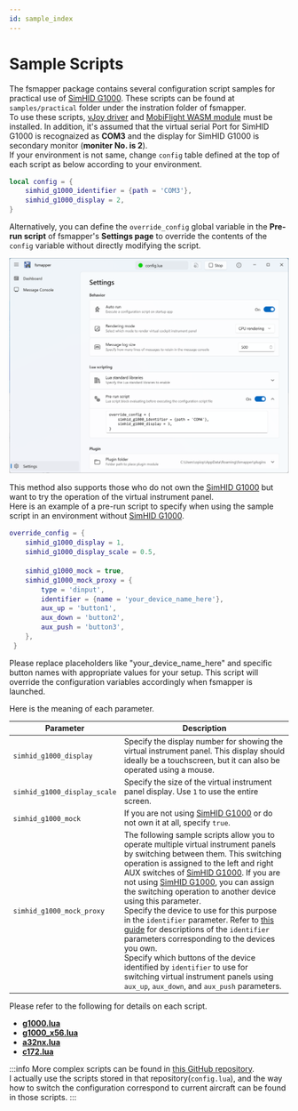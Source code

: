 ```yaml
---
id: sample_index
---
```


# Sample Scripts
The fsmapper package contains several configuration script samples for practical use of [SimHID G1000](https://github.com/opiopan/simhid-g1000). These scripts can be found at ```samples/practical``` folder under the instration folder of fsmapper.<br/>
To use these scripts, [vJoy driver](https://sourceforge.net/projects/vjoystick) and [MobiFlight WASM module](https://github.com/MobiFlight/MobiFlight-WASM-Module) must be installed. In addition, it's assumed that the virtual serial Port for SimHID G1000 is recognaized as **COM3** and the display for SimHID G1000 is secondary monitor (**moniter No. is 2**).<br/>
If your environment is not same, change ```config``` table defined at the top of each script as below according to your environment.

``` Lua
local config = {
    simhid_g1000_identifier = {path = 'COM3'},
    simhid_g1000_display = 2,
}
```

Alternatively, you can define the `override_config` global variable in the **Pre-run script** of fsmapper's **Settings page** to override the contents of the `config` variable without directly modifying the script.

![Pre-run script in settings page](images/pre_run_script.png)

This method also supports those who do not own the [SimHID G1000](https://github.com/opiopan/simhid-g1000) but want to try the operation of the virtual instrument panel.<br/>
Here is an example of a pre-run script to specify when using the sample script in an environment without [SimHID G1000](https://github.com/opiopan/simhid-g1000).

```lua
override_config = {
    simhid_g1000_display = 1,
    simhid_g1000_display_scale = 0.5,

    simhid_g1000_mock = true, 
    simhid_g1000_mock_proxy = {
        type = 'dinput',
        identifier = {name = 'your_device_name_here'},
        aux_up = 'button1',
        aux_down = 'button2',
        aux_push = 'button3',
    },
 }
```

Please replace placeholders like "your_device_name_here" and specific button names with appropriate values for your setup.
This script will override the configuration variables accordingly when fsmapper is launched.

Here is the meaning of each parameter.

|Parameter|Description
|---------|------------
|`simhid_g1000_display`| Specify the display number for showing the virtual instrument panel. This display should ideally be a touchscreen, but it can also be operated using a mouse.
|`simhid_g1000_display_scale`|Specify the size of the virtual instrument panel display. Use `1` to use the entire screen.
|`simhid_g1000_mock`|If you are not using [SimHID G1000](https://github.com/opiopan/simhid-g1000) or do not own it at all, specify `true`.
|`simhid_g1000_mock_proxy`|The following sample scripts allow you to operate multiple virtual instrument panels by switching between them. This switching operation is assigned to the left and right AUX switches of [SimHID G1000](https://github.com/opiopan/simhid-g1000). If you are not using [SimHID G1000](https://github.com/opiopan/simhid-g1000), you can assign the switching operation to another device using this parameter.<br/>Specify the device to use for this purpose in the `identifier` parameter. Refer to [this guide](https://opiopan.github.io/fsmapper/getting-started/tutorial#handle-an-input-device) for descriptions of the `identifier` parameters corresponding to the devices you own.<br/>Specify which buttons of the device identified by `identifier` to use for switching virtual instrument panels using `aux_up`, `aux_down`, and `aux_push` parameters.

Please refer to the following for details on each script.

- [**g1000.lua**](/samples/g1000)
- [**g1000_x56.lua**](/samples/g1000_x56)
- [**a32nx.lua**](/samples/a32nx)
- [**c172.lua**](/samples/c172)

:::info
More complex scripts can be found in [this GitHub repository](https://github.com/opiopan/scripts_for_fsmapper). <br/>
I actually use the scripts stored in that repository(```config.lua```), and the way how to switch the configuration correspond to current aircraft can be found in those scripts.
:::
